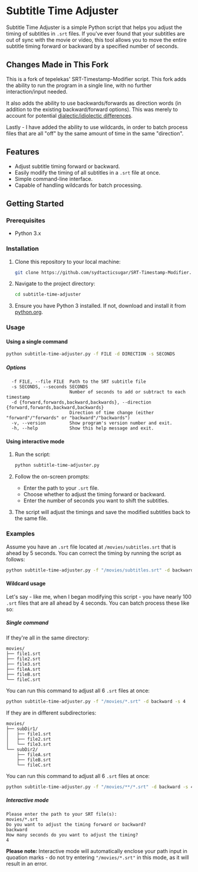 # Subtitle Time Adjuster

Subtitle Time Adjuster is a simple Python script that helps you adjust the timing of subtitles in `.srt` files. If you've ever found that your subtitles are out of sync with the movie or video, this tool allows you to move the entire subtitle timing forward or backward by a specified number of seconds.

## Changes Made in This Fork

This is a fork of tepelekas' SRT-Timestamp-Modifier script. This fork adds the ability to run the program in a single line, with no further interaction/input needed. 

It also adds the ability to use backwards/forwards as direction words (in addition to the existing backward/forward options). This was merely to account for potential [dialectic/idiolectic differences](https://english.stackexchange.com/questions/109924/is-it-backward-forward-or-backwards-forwards).

Lastly - I have added the ability to use wildcards, in order to batch process files that are all "off" by the same amount of time in the same "direction".

## Features

- Adjust subtitle timing forward or backward.
- Easily modify the timing of all subtitles in a `.srt` file at once.
- Simple command-line interface.
- Capable of handling wildcards for batch processing.

## Getting Started

### Prerequisites

- Python 3.x

### Installation

1. Clone this repository to your local machine:

    ```bash
    git clone https://github.com/sydtacticsugar/SRT-Timestamp-Modifier.git
    ```

2. Navigate to the project directory:

    ```bash
    cd subtitle-time-adjuster
    ```

3. Ensure you have Python 3 installed. If not, download and install it from [python.org](https://www.python.org/).

### Usage

#### Using a single command

```bash
python subtitle-time-adjuster.py -f FILE -d DIRECTION -s SECONDS
```

##### Options
```
  -f FILE, --file FILE  Path to the SRT subtitle file
  -s SECONDS, --seconds SECONDS
                        Number of seconds to add or subtract to each timestamp
  -d {forward,forwards,backward,backwards}, --direction {forward,forwards,backward,backwards}
                        Direction of time change (either "forward"/"forwards" or "backward"/"backwards")
  -v, --version         Show program's version number and exit.
  -h, --help            Show this help message and exit.
```

#### Using interactive mode

1. Run the script:

    ```bash
    python subtitle-time-adjuster.py
    ```

2. Follow the on-screen prompts:

    - Enter the path to your `.srt` file.
    - Choose whether to adjust the timing forward or backward.
    - Enter the number of seconds you want to shift the subtitles.

3. The script will adjust the timings and save the modified subtitles back to the same file.

### Examples

Assume you have an `.srt` file located at `/movies/subtitles.srt` that is ahead by 5 seconds. You can correct the timing by running the script as follows:

```bash
python subtitle-time-adjuster.py -f "/movies/subtitles.srt" -d backward -s 5
```

#### Wildcard usage

Let's say - like me, when I began modifying this script - you have nearly 100 `.srt` files that are all ahead by 4 seconds. You can batch process these like so:

##### Single command
If they're all in the same directory:

```
movies/
├── file1.srt
├── file2.srt
├── file3.srt
├── fileA.srt
├── fileB.srt
└── fileC.srt
```

You can run this command to adjust all 6 `.srt` files at once:
```bash
python subtitle-time-adjuster.py -f "/movies/*.srt" -d backward -s 4
```

If they are in different subdirectories:

```
movies/
├── subDir1/
│   ├── file1.srt
│   ├── file2.srt
│   └── file3.srt
└── subDir2/
    ├── fileA.srt
    ├── fileB.srt
    └── fileC.srt
```

You can run this command to adjust all 6 `.srt` files at once:
```bash
python subtitle-time-adjuster.py -f "/movies/**/*.srt" -d backward -s 4
```

##### Interactive mode
```
Please enter the path to your SRT file(s):
movies/*.srt
Do you want to adjust the timing forward or backward?
backward
How many seconds do you want to adjust the timing?
4
```

**Please note:** Interactive mode will automatically enclose your path input in quoation marks - do not try entering `"/movies/*.srt"` in this mode, as it will result in an error.